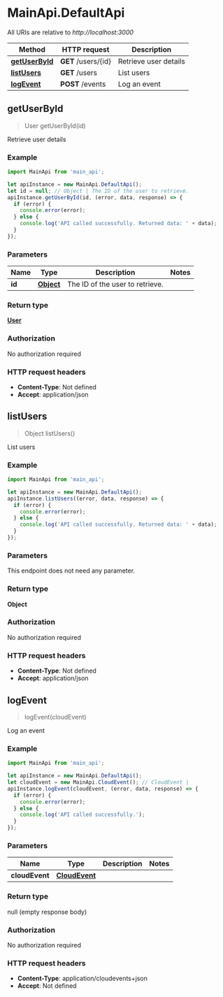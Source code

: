 # MainApi.DefaultApi

All URIs are relative to *http://localhost:3000*

Method | HTTP request | Description
------------- | ------------- | -------------
[**getUserById**](DefaultApi.md#getUserById) | **GET** /users/{id} | Retrieve user details
[**listUsers**](DefaultApi.md#listUsers) | **GET** /users | List users
[**logEvent**](DefaultApi.md#logEvent) | **POST** /events | Log an event



## getUserById

> User getUserById(id)

Retrieve user details

### Example

```javascript
import MainApi from 'main_api';

let apiInstance = new MainApi.DefaultApi();
let id = null; // Object | The ID of the user to retrieve.
apiInstance.getUserById(id, (error, data, response) => {
  if (error) {
    console.error(error);
  } else {
    console.log('API called successfully. Returned data: ' + data);
  }
});
```

### Parameters


Name | Type | Description  | Notes
------------- | ------------- | ------------- | -------------
 **id** | [**Object**](.md)| The ID of the user to retrieve. | 

### Return type

[**User**](User.md)

### Authorization

No authorization required

### HTTP request headers

- **Content-Type**: Not defined
- **Accept**: application/json


## listUsers

> Object listUsers()

List users

### Example

```javascript
import MainApi from 'main_api';

let apiInstance = new MainApi.DefaultApi();
apiInstance.listUsers((error, data, response) => {
  if (error) {
    console.error(error);
  } else {
    console.log('API called successfully. Returned data: ' + data);
  }
});
```

### Parameters

This endpoint does not need any parameter.

### Return type

**Object**

### Authorization

No authorization required

### HTTP request headers

- **Content-Type**: Not defined
- **Accept**: application/json


## logEvent

> logEvent(cloudEvent)

Log an event

### Example

```javascript
import MainApi from 'main_api';

let apiInstance = new MainApi.DefaultApi();
let cloudEvent = new MainApi.CloudEvent(); // CloudEvent | 
apiInstance.logEvent(cloudEvent, (error, data, response) => {
  if (error) {
    console.error(error);
  } else {
    console.log('API called successfully.');
  }
});
```

### Parameters


Name | Type | Description  | Notes
------------- | ------------- | ------------- | -------------
 **cloudEvent** | [**CloudEvent**](CloudEvent.md)|  | 

### Return type

null (empty response body)

### Authorization

No authorization required

### HTTP request headers

- **Content-Type**: application/cloudevents+json
- **Accept**: Not defined

